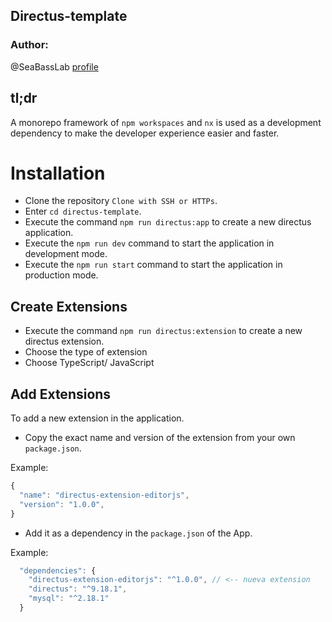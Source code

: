 ## Directus-template

### Author:

@SeaBassLab [profile](https://github.com/SeaBassLab)

## tl;dr

A monorepo framework of `npm workspaces` and `nx` is used as a development dependency to make the developer experience easier and faster.

# Installation

- Clone the repository `Clone with SSH or HTTPs`.
- Enter `cd directus-template`.
- Execute the command `npm run directus:app` to create a new directus application.
- Execute the `npm run dev` command to start the application in development mode.
- Execute the `npm run start` command to start the application in production mode.

## Create Extensions

- Execute the command `npm run directus:extension` to create a new directus extension.
- Choose the type of extension
- Choose TypeScript/ JavaScript

## Add Extensions

To add a new extension in the application.

- Copy the exact name and version of the extension from your own `package.json`.

Example:

```js
{
  "name": "directus-extension-editorjs",
  "version": "1.0.0",
}
```

- Add it as a dependency in the `package.json` of the App.

Example:

```js
  "dependencies": {
    "directus-extension-editorjs": "^1.0.0", // <-- nueva extension
    "directus": "^9.18.1",
    "mysql": "^2.18.1"
  }
```
